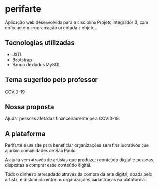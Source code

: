 # perifarte
Aplicação web desenvolvida para a disciplina Projeto Integrador 3, com enfoque em programação orientada a objetos

## Tecnologias utilizadas
- JSTL
- Bootstrap
- Banco de dados MySQL

## Tema sugerido pelo professor
COVID-19

## Nossa proposta 
Ajudar pessoas afetadas financeiramente pela COVID-19. 

## A plataforma
Perifarte é um site para beneficiar organizações sem fins lucrativos que ajudam comunidades de São Paulo. 

A ajuda vem através de artistas que produzem conteúdo digital e pessoas dispostas a comprar esse conteúdo digital.

Todo o dinheiro arrecadado através da compra da arte digital, doada pelo artista, é distribuída entre as organizações cadastradas na plataforma. 
